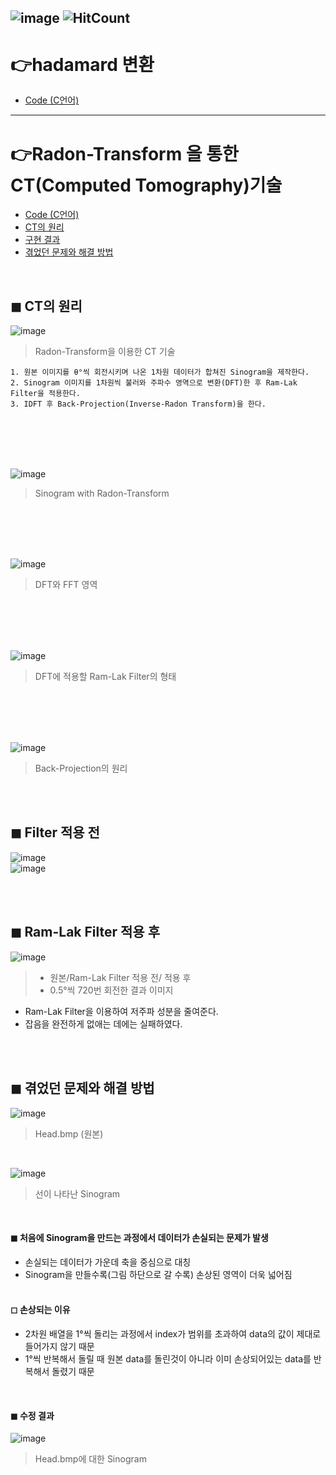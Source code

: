 ![image](https://img.shields.io/github/license/minji-o-j/DSP?style=flat-square)
![HitCount](http://hits.dwyl.com/minji-o-j/DSP.svg) 
---

# 👉hadamard 변환
- [Code (C언어)](https://github.com/minji-o-j/DSP/tree/master/hadamard)  
---

#  👉Radon-Transform 을 통한 CT(Computed Tomography)기술
- [Code (C언어)](https://github.com/minji-o-j/DSP/blob/master/CT/DSP_%EC%B5%9C%EC%A2%85/Project1/test1.cpp) 
- [CT의 원리](#-CT의-원리)  
- [구현 결과](#-구현-결과)  
- [겪었던 문제와 해결 방법](#-겪었던-문제와-해결-방법)  
<br>

## ◼ CT의 원리  
![image](https://user-images.githubusercontent.com/45448731/86435959-2edacc80-bd3c-11ea-9862-41ded0e5428e.png)  

> Radon-Transform을 이용한 CT 기술  
```
1. 원본 이미지를 θ°씩 회전시키며 나온 1차원 데이터가 합쳐진 Sinogram을 제작한다.
2. Sinogram 이미지를 1차원씩 불러와 주파수 영역으로 변환(DFT)한 후 Ram-Lak Filter을 적용한다.
3. IDFT 후 Back-Projection(Inverse-Radon Transform)을 한다.
```
<br>

<br>

<br>

<br>

![image](https://user-images.githubusercontent.com/45448731/86508873-789be380-be1e-11ea-8cb6-61b8ca4fcfb5.png)  

> Sinogram with Radon-Transform

<br>

<br>

<br>

<br>

![image](https://user-images.githubusercontent.com/45448731/86539417-27334780-bf37-11ea-8253-e7389961f524.png)  
> DFT와 FFT 영역

<br>

<br>

<br>

<br>

![image](https://user-images.githubusercontent.com/45448731/86539436-43cf7f80-bf37-11ea-9bbb-d8535476ed6a.png)
> DFT에 적용할 Ram-Lak Filter의 형태
<br>

<br>

<br>

<br>

![image](https://user-images.githubusercontent.com/45448731/86513533-e60f3a80-be45-11ea-93f1-b4830d9c8820.png)
> Back-Projection의 원리 
<br>

<br>

## ◼ Filter 적용 전
![image](https://user-images.githubusercontent.com/45448731/86539143-55b02300-bf35-11ea-98ed-879bf421b868.png)  
![image](https://user-images.githubusercontent.com/45448731/86539173-7d9f8680-bf35-11ea-8d60-2ed3176be9de.png)  

<br>

<br>

## ◼ Ram-Lak Filter 적용 후 
![image](https://user-images.githubusercontent.com/45448731/86539273-1209e900-bf36-11ea-94ad-b6a2575b9404.png)
> - 원본/Ram-Lak Filter 적용 전/ 적용 후  
> - 0.5°씩 720번 회전한 결과 이미지

- Ram-Lak Filter을 이용하여 저주파 성분을 줄여준다.   
- 잡음을 완전하게 없애는 데에는 실패하였다.

<br>

<br>

## ◼ 겪었던 문제와 해결 방법  

![image](https://user-images.githubusercontent.com/45448731/86535963-fd6e2680-bf1e-11ea-9c0b-21da71465e0a.png)
> Head.bmp (원본)  
<br>

![image](https://user-images.githubusercontent.com/45448731/86536150-51c5d600-bf20-11ea-98d3-d9e5790bdfae.png)  
> 선이 나타난 Sinogram  
<br>

#### ◼ 처음에 Sinogram을 만드는 과정에서 **데이터가 손실되는 문제**가 발생  
- 손실되는 데이터가 가운데 축을 중심으로 대칭  
- Sinogram을 만들수록(그림 하단으로 갈 수록) 손상된 영역이 더욱 넓어짐  
  <br>
  
#### ◻ 손상되는 이유  
  - 2차원 배열을 1°씩 돌리는 과정에서 index가 범위를 초과하여 data의 값이 제대로 들어가지 않기 때문  
  - 1°씩 반복해서 돌릴 때 원본 data를 돌린것이 아니라 이미 손상되어있는 data를 반복해서 돌렸기 때문  
  <br>

#### ◼ 수정 결과

![image](https://user-images.githubusercontent.com/45448731/86536163-6904c380-bf20-11ea-843f-765aaf1519a1.png)  
> Head.bmp에 대한 Sinogram
